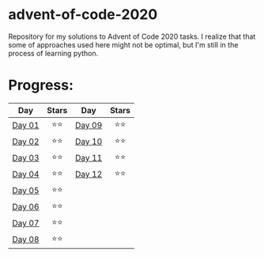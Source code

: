 # advent-of-code-2020
Repository for my solutions to Advent of Code 2020 tasks. I realize that that some of approaches used here might not be optimal, but I'm still in the process of learning python.

# Progress:
| Day                                            | Stars | Day                                            | Stars |
| -----------------------------------------------|:-----:| -----------------------------------------------|:-----:|
| [Day 01](https://adventofcode.com/2020/day/1)   | ⭐⭐ |[Day 09](https://adventofcode.com/2020/day/9)    |  ⭐⭐ |
| [Day 02](https://adventofcode.com/2020/day/2)   | ⭐⭐ |[Day 10](https://adventofcode.com/2020/day/10)   |  ⭐⭐ |
| [Day 03](https://adventofcode.com/2020/day/3)   | ⭐⭐ |[Day 11](https://adventofcode.com/2020/day/11)   |  ⭐⭐ |
| [Day 04](https://adventofcode.com/2020/day/4)   | ⭐⭐ |[Day 12](https://adventofcode.com/2020/day/12)   |  ⭐⭐ |
| [Day 05](https://adventofcode.com/2020/day/5)   | ⭐⭐ |
| [Day 06](https://adventofcode.com/2020/day/6)   | ⭐⭐ |
| [Day 07](https://adventofcode.com/2020/day/7)   | ⭐⭐ |
| [Day 08](https://adventofcode.com/2020/day/8)   | ⭐⭐ |
